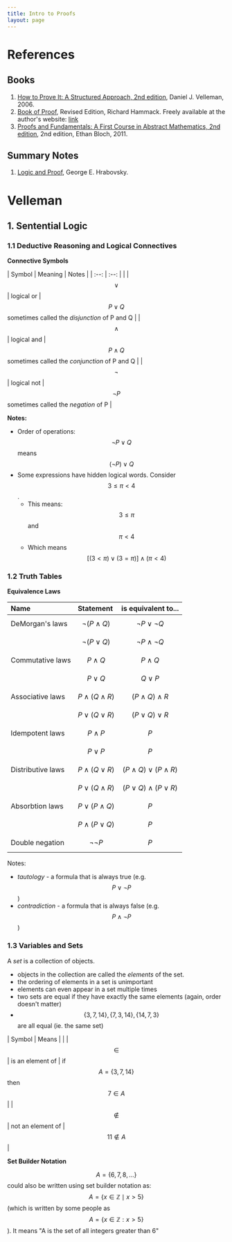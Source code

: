 ```yaml
---
title: Intro to Proofs
layout: page
---
```


# References

## Books
1. [How to Prove It: A Structured Approach, 2nd edition](https://www.amazon.com/How-Prove-Structured-Daniel-Velleman/dp/0521675995), Daniel J. Velleman, 2006.
1. [Book of Proof](https://www.amazon.com/Book-Proof-Richard-Hammack/dp/0989472108), Revised Edition, Richard Hammack. Freely available at the author's website: [link](http://www.people.vcu.edu/~rhammack/BookOfProof/)
1. [Proofs and Fundamentals: A First Course in Abstract Mathematics, 2nd edition](https://www.amazon.com/Proofs-Fundamentals-Abstract-Mathematics-Undergraduate/dp/1441971262), 2nd edition, Ethan Bloch, 2011.

## Summary Notes
1. [Logic and Proof](http://www.madscitech.org/tm/lap.pdf), George E. Hrabovsky. 


# Velleman

## 1. Sentential Logic

### 1.1 Deductive Reasoning and Logical Connectives

**Connective Symbols**


| Symbol | Meaning | Notes |
| :--: | :--: | |
| $$ \vee $$ | logical or | $$ P \vee Q $$ sometimes called the *disjunction* of P and Q |
| $$ \wedge $$ | logical and | $$ P \wedge Q $$ sometimes called the *conjunction* of P and Q |
| $$ \neg $$ | logical not | $$ \neg P $$ sometimes called the *negation* of P |

**Notes:**
+ Order of operations: $$ \neg P \vee Q $$ means $$ (\neg P) \vee Q $$
+ Some expressions have hidden logical words. Consider $$ 3 \leq \pi < 4 $$.
  + This means: $$ 3 \leq \pi $$ and $$ \pi < 4 $$  
  + Which means $$ [( 3 < \pi ) \vee ( 3 = \pi )] \wedge ( \pi < 4 ) $$

### 1.2 Truth Tables

**Equivalence Laws**


| Name | Statement | is equivalent to...|
| :--     | :--     | :--  |
| DeMorgan's laws | $$ \neg( P \wedge Q) $$ | $$ \neg P \vee \neg Q $$ |
|  | $$ \neg( P \vee Q) $$ | $$ \neg P \wedge \neg Q $$ |
| Commutative laws | $$ P \wedge Q $$ | $$ P \wedge Q $$ |
|  | $$ P \vee Q $$ | $$ Q \vee P $$ |
| Associative laws | $$ P \wedge (Q \wedge R) $$ | $$ (P \wedge Q) \wedge R $$ |
|  | $$ P \vee (Q \vee R) $$ | $$ (P \vee Q) \vee R $$ |
| Idempotent laws | $$ P \wedge P $$ | $$ P $$ |
|  | $$ P \vee P $$ | $$ P $$ |
| Distributive laws | $$ P \wedge ( Q \vee R ) $$ | $$ (P \wedge Q) \vee (P \wedge R) $$ |
|  | $$ P \vee ( Q \wedge R ) $$ | $$ (P \vee Q) \wedge (P \vee R) $$ |
| Absorbtion laws | $$ P \vee ( P \wedge Q ) $$ | $$ P $$ |
|  | $$ P \wedge ( P \vee Q) $$ | $$ P $$ |
| Double negation | $$ \neg\neg P $$ | $$ P $$ |

Notes:
+ *tautology* - a formula that is always true (e.g. $$ P \vee \neg P $$)
+ *contradiction* - a formula that is always false (e.g. $$ P \wedge \neg P $$)


### 1.3 Variables and Sets

A *set* is a collection of objects.
+ objects in the collection are called the *elements* of the set.
+ the ordering of elements in a set is unimportant
+ elements can even appear in a set multiple times
+ two sets are equal if they have exactly the same elements (again, order doesn't matter)
+ $$ \{3, 7, 14\}, \{7, 3, 14\}, \{14, 7, 3\} $$ are all equal (ie. the same set)


| Symbol | Means | |
| $$ \in $$ | is an element of | if $$ A = \{3,7,14\} $$ then $$ 7 \in A $$ |
| $$ \notin $$ | not an element of |  $$ 11 \notin A $$|

**Set Builder Notation**

$$ A = \{ 6, 7, 8, ... \} $$ could also be written using set builder notation as:  
$$ A = \{ x \in \mathbb{Z} \mid x > 5 \} $$ (which is written by some people as $$ A = \{ x  \in \mathbb{Z} : x > 5 \} $$). It means "A is the set of all integers greater than 6"
